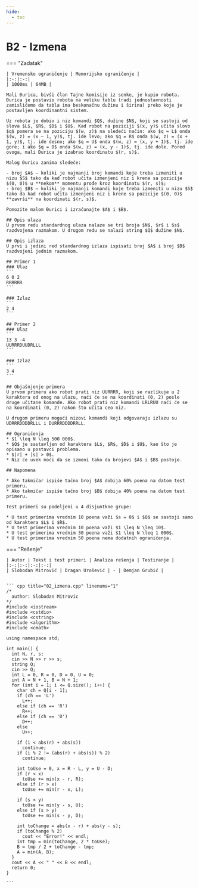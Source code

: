 ```yaml
---
hide:
  - toc
---
```


# B2 - Izmena

=== "Zadatak"
	
	| Vremensko ograničenje | Memorijsko ograničenje |
	|:-:|:-:|
	| 1000ms | 64MB |
	
	Mali Đurica, bivši član Tajne komisije iz senke, je kupio robota. Đurica je postavio robota na veliku tablu (radi jednostavnosti zamislićemo da tabla ima beskonačnu dužinu i širinu) preko koje je postavljen koordinantni sistem.
	
	Uz robota je dobio i niz komandi $Q$, dužine $N$, koji se sastoji od slova $L$, $R$, $D$ i $U$. Kad robot na poziciji $(x, y)$ učita slovo $q$ pomera se na poziciju $(w, z)$ na sledeći način: ako $q = L$ onda $(w, z) = (x – 1, y)$, tj. ide levo; ako $q = R$ onda $(w, z) = (x + 1, y)$, tj. ide desno; ako $q = U$ onda $(w, z) = (x, y + 1)$, tj. ide gore; i ako $q = D$ onda $(w, z) = (x, y - 1)$, tj. ide dole. Pored ovoga, mali Đurica je izabrao koordinatu $(r, s)$.
	
	Malog Đuricu zanima sledeće:
	
	- broj $A$ – koliki je najmanji broj komandi koje treba izmeniti u nizu $S$ tako da kad robot učita izmenjeni niz i krene sa pozicije $(0, 0)$ u **nekom** momentu prođe kroz koordinatu $(r, s)$;
	- broj $B$ – koliki je najmanji komandi koje treba izmeniti u nizu $S$ tako da kad robot učita izmenjeni niz i krene sa pozicije $(0, 0)$ **završi** na koordinati $(r, s)$.
	
	Pomozite malom Đurici i izračunajte $A$ i $B$.
	
	## Opis ulaza
	U prvom redu standardnog ulaza nalaze se tri broja $N$, $r$ i $s$ razdvojena razmakom. U drugom redu se nalazi string $Q$ dužine $N$.
	
	## Opis izlaza
	U prvi i jedini red standardnog izlaza ispisati broj $A$ i broj $B$ razdvojeni jednim razmakom.
	
	## Primer 1
	### Ulaz 
	```
	6 0 2
	RRRRRR
	```
	
	### Izlaz
	```
	2 4
	```
	
	## Primer 2
	### Ulaz 
	```
	13 3 -4
	UURRRDUUDRLLL
	```
	
	### Izlaz
	```
	3 4
	```
	
	## Objašnjenje primera
	U prvom primeru ako robot prati niz UURRRR, koji se razlikuje u 2 karaktera od onog na ulazu, naći će se na koordinati (0, 2) posle druge učitane komande. Ako robot prati niz komandi LRLRUU naći će se na koordinati (0, 2) nakon što učita ceo niz.
	
	U drugom primeru mogući nizovi komandi koji odgovaraju izlazu su UDRRRDDDDRLLL i DURRRDDDDRRLL.
	
	## Ograničenja
	* $1 \leq N \leq 500 000$.
	* $Q$ je sastavljen od karaktera $L$, $R$, $D$ i $U$, kao što je opisano u postavci problema.
	* $|r| + |s| > 0$.
	* Niz će uvek moći da se izmeni tako da brojevi $A$ i $B$ postoje.
	
	## Napomena
	
	* Ako takmičar ispiše tačno broj $A$ dobija 60% poena na datom test primeru.
	* Ako takmičar ispiše tačno broj $B$ dobija 40% poena na datom test primeru.
	
	Test primeri su podeljeni u 4 disjuntkne grupe:
	
	* U test primerima vrednim 10 poena važi $s = 0$ i $Q$ se sastoji samo od karaktera $L$ i $R$.
	* U test primerima vrednim 10 poena važi $1 \leq N \leq 10$.
	* U test primerima vrednim 30 poena važi $1 \leq N \leq 1 000$.
	* U test primerima vrednim 50 poena nema dodatnih ograničenja.
	
	
=== "Rešenje"
	
	| Autor | Tekst i test primeri | Analiza rеšenja | Testiranje |
	|:-:|:-:|:-:|:-:|
	| Slobodan Mitrović | Dragan Urošević | - | Demjan Grubić |
	
	
	``` cpp title="02_izmena.cpp" linenums="1"
	/*
	  author: Slobodan Mitrovic
	*/
	#include <iostream>
	#include <cstdio>
	#include <cstring>
	#include <algorithm>
	#include <cmath>
	
	using namespace std;
	
	int main() {
	  int N, r, s;
	  cin >> N >> r >> s;
	  string Q;
	  cin >> Q;
	  int L = 0, R = 0, D = 0, U = 0;
	  int A = N + 1, B = N + 1;
	  for (int i = 1; i <= Q.size(); i++) {
	    char ch = Q[i - 1];
	    if (ch == 'L')
	      L++;
	    else if (ch == 'R')
	      R++;
	    else if (ch == 'D')
	      D++;
	    else
	      U++;
	
	    if (i < abs(r) + abs(s))
	      continue;
	    if (i % 2 != (abs(r) + abs(s)) % 2)
	      continue;
	
	    int toUse = 0, x = R - L, y = U - D;
	    if (r < x)
	      toUse += min(x - r, R);
	    else if (r > x)
	      toUse += min(r - x, L);
	
	    if (s < y)
	      toUse += min(y - s, U);
	    else if (s > y)
	      toUse += min(s - y, D);
	
	    int toChange = abs(x - r) + abs(y - s);
	    if (toChange % 2)
	      cout << "Error!" << endl;
	    int tmp = min(toChange, 2 * toUse);
	    B = tmp / 2 + toChange - tmp;
	    A = min(A, B);
	  }
	  cout << A << " " << B << endl;
	  return 0;
	}

	```
